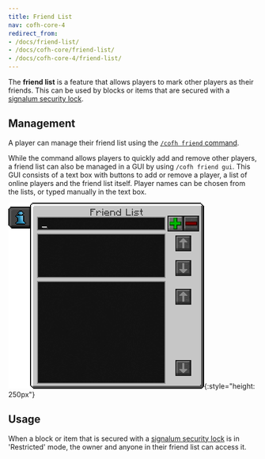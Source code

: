 ```yaml
---
title: Friend List
nav: cofh-core-4
redirect_from:
- /docs/friend-list/
- /docs/cofh-core/friend-list/
- /docs/cofh-core-4/friend-list/
---
```


The **friend list** is a feature that allows players to mark other players as
their friends. This can be used by blocks or items that are secured with a
[signalum security lock](/docs/1.12/thermal-foundation-2/signalum-security-lock/).


Management
----------

A player can manage their friend list using the [`/cofh friend`
command](/docs/1.12/cofh-core-4/commands/#friend).

While the command allows players to quickly add and remove other players, a
friend list can also be managed in a GUI by using `/cofh friend gui`. This GUI
consists of a text box with buttons to add or remove a player, a list of online
players and the friend list itself. Player names can be chosen from the lists,
or typed manually in the text box.

![Friend list GUI](/assets/images/cofh-core-4/friend-list-gui.png){:style="height: 250px"}


Usage
-----

When a block or item that is secured with a [signalum security
lock](/docs/1.12/thermal-foundation-2/signalum-security-lock/) is in 'Restricted' mode, the owner and
anyone in their friend list can access it.
